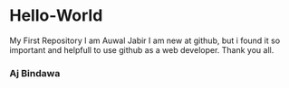 # Hello-World
My First Repository
I am Auwal Jabir
I am new at github, but i found it so important and helpfull to use github as a web developer.
Thank you all.
### Aj Bindawa
